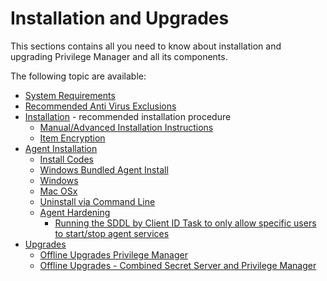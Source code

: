 [title]: # (Installation and Upgrades)
[tags]: # (setup)
[priority]: # (1500)
# Installation and Upgrades

This sections contains all you need to know about installation and upgrading Privilege Manager and all its components.

The following topic are available:

* [System Requirements](sysreq.md)
* [Recommended Anti Virus Exclusions](antivirus-exclusions.md)
* [Installation](installation/index.md) - recommended installation procedure
  * [Manual/Advanced Installation Instructions](installation/installation-adv.md)
  * [Item Encryption](installation/item-encryption.md)
* [Agent Installation](agents/index.md)
  * [Install Codes](agents/installcode.md)
  * [Windows Bundled Agent Install](agents/agent-inst-win-bundel.md)
  * [Windows](agents/agent-inst-win.md)
  * [Mac OSx](agents/agent-inst-mac.md)
  * [Uninstall via Command Line](agents/agent-uninstall-cmd.md)
  * [Agent Hardening](agents/agent-hardening.md)
    * [Running the SDDL by Client ID Task to only allow specific users to start/stop agent services](../../tasks/sddl-client.md)
* [Upgrades](upgrades/index.md)
  * [Offline Upgrades Privilege Manager](upgrades/offline-upgrade.md)
  * [Offline Upgrades - Combined Secret Server and Privilege Manager](upgrades/offline-upgrades-combined.md)
